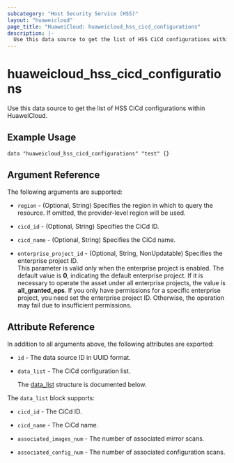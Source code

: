 ```yaml
---
subcategory: "Host Security Service (HSS)"
layout: "huaweicloud"
page_title: "HuaweiCloud: huaweicloud_hss_cicd_configurations"
description: |-
  Use this data source to get the list of HSS CiCd configurations within HuaweiCloud.
---
```


# huaweicloud_hss_cicd_configurations

Use this data source to get the list of HSS CiCd configurations within HuaweiCloud.

## Example Usage

```hcl
data "huaweicloud_hss_cicd_configurations" "test" {}
```

## Argument Reference

The following arguments are supported:

* `region` - (Optional, String) Specifies the region in which to query the resource.
  If omitted, the provider-level region will be used.

* `cicd_id` - (Optional, String) Specifies the CiCd ID.

* `cicd_name` - (Optional, String) Specifies the CiCd name.

* `enterprise_project_id` - (Optional, String, NonUpdatable) Specifies the enterprise project ID.  
  This parameter is valid only when the enterprise project is enabled.
  The default value is **0**, indicating the default enterprise project.
  If it is necessary to operate the asset under all enterprise projects, the value is **all_granted_eps**.
  If you only have permissions for a specific enterprise project, you need set the enterprise project ID. Otherwise,
  the operation may fail due to insufficient permissions.

## Attribute Reference

In addition to all arguments above, the following attributes are exported:

* `id` - The data source ID in UUID format.

* `data_list` - The CiCd configuration list.

  The [data_list](#app_structure) structure is documented below.

<a name="app_structure"></a>
The `data_list` block supports:

* `cicd_id` - The CiCd ID.

* `cicd_name` - The CiCd name.

* `associated_images_num` - The number of associated mirror scans.

* `associated_config_num` - The number of associated configuration scans.
